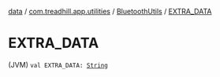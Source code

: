 [data](../../index.md) / [com.treadhill.app.utilities](../index.md) / [BluetoothUtils](index.md) / [EXTRA_DATA](./-e-x-t-r-a_-d-a-t-a.md)

# EXTRA_DATA

(JVM) `val EXTRA_DATA: `[`String`](https://kotlinlang.org/api/latest/jvm/stdlib/kotlin/-string/index.html)